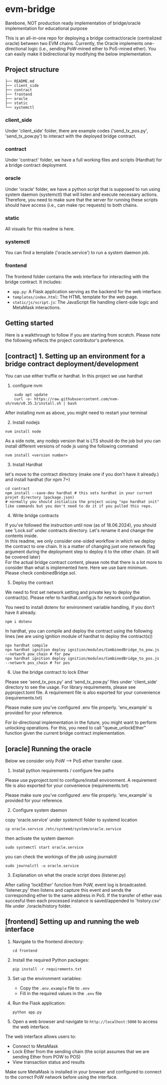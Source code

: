 # evm-bridge
Barebone, NOT production ready implementation of bridge/oracle implementation for educational purpose

This is an all-in-one repo for deploying a bridge contract/oracle (centralized oracle) between two EVM chains. 
Currently, the Oracle implements one-directional logic (i.e., sending PoW-mined ether to PoS-mined ether). You can easily make it bidirectional by modifying the below implementation. 

## Project structure

```
├── README.md
├── client_side
├── contract
├── frontend
├── oracle
├── static
└── systemctl
```
### client_side
Under 'client_side' folder, there are example codes ('send_tx_pos.py', 'send_tx_pow.py') to interact with the deployed bridge contract. 

### contract 
Under 'contract' folder, we have a full working files and scripts (Hardhat) for a bridge contract deployment. 

### oracle
Under 'oracle' folder, we have a python script that is supposed to run using system daemon (systemctl) that will listen and execute necessary actions. Therefore, you need to make sure that the server for running these scripts should have access (i.e., can make rpc requests) to both chains. 

### static
All visuals for this readme is here.  

### systemctl
You can find a template ('oracle.service') to run a system daemon job.

### frontend
The frontend folder contains the web interface for interacting with the bridge contract. It includes:
- `app.py`: A Flask application serving as the backend for the web interface.
- `templates/index.html`: The HTML template for the web page.
- `static/js/script.js`: The JavaScript file handling client-side logic and MetaMask interactions.

## Getting started
Here is a walkthrough to follow if you are starting from scratch. Please note the following reflects the project contributor's preference.

## [contract] 1. Setting up an environment for a bridge contract deployment/development 

You can use either truffle or hardhat. In this project we use hardhat

1. configure nvm
```
    sudo apt update
    curl -o- https://raw.githubusercontent.com/nvm-sh/nvm/v0.35.3/install.sh | bash
```
After installing nvm as above, you might need to restart your terminal

2. Install nodejs 
```
nvm install node
```
As a side note, any nodejs version that is LTS should do the job but you can install different versions of node js using the following command

```
nvm install <version number>
```

3. Install Hardhat 

let's move to the contract directory (make one if you don't have it already.) and install hardhat (for npm 7+)

```
cd contract
npm install --save-dev hardhat # this sets hardhat in your current projet directory (package.json)
# normally you should initializa the project using "npx hardhat init" like commands but you don't need to do it if you pulled this repo.
```

4. Write bridge contracts 

If you've followed the instruction until now (as of 18.06.2024), you should see 'Lock.sol' under contracts directory. Let's rename it and change the contents inside. <br>
In this readme, we only consider one-sided workflow in which we deploy the contract to one chain. It is a matter of changing just one network flag argument during the deployment step to deploy it to the other chain. (it will be covered later) <br>
For the actual bridge contract content, please note that there is a lot more to consider than what is implemented here. Here we use bare minimum. Please check combinedBridge.sol.

5. Deploy the contract

We need to first set network setting and private key to deploy the contract(s).
Please refer to hardhat.config.js for network configuration.

You need to install dotenv for environment variable handling, if you don't have it already.

```
npm i dotenv
```

In hardhat, you can compile and deploy the contract using the following lines
(we are using ignition module of hardhat to deploy the contract(s))
```
npx hardhat compile
npx hardhat ignition deploy ignition/modules/CombinedBridge_to_pow.js --network pow_chain # for pow
npx hardhat ignition deploy ignition/modules/CombinedBridge_to_pos.js --network pos_chain # for pos
```

6. Use the bridge contract to lock Ether 

Please see 'send_tx_pos.py' and 'send_tx_pow.py' files under 'client_side' directory to see the usage. For library requirements, please see pyproject.toml file. A requirement file is also exported for your convenience (requirements.txt)

Please make sure you've configured .env file properly. 'env_example' is provided for your reference.

For bi-directional implementation in the future, you might want to perform unlocking operations. For this, you need to call "queue_unlockEther" function given the current bridge contract implementation.

## [oracle] Running the oracle
Below we consider only PoW --> PoS ether transfer case.

1. Install python requirements / configure few paths

Please use pyproject.toml to configure/install environment. A requirement file is also exported for your convenience (requirements.txt)

Please make sure you've configured .env file properly. 'env_example' is provided for your reference.

2. Configure system daemon 

copy 'oracle.service' under systemctl folder to systemd location
```
cp oracle.service /etc/systemd/system/oracle.service
```
then activate the system daemon
```
sudo systemctl start oracle.service
```
you can check the workings of the job using journalctl
```
sudo journalctl -u oracle.service
```

3. Explanation on what the oracle script does (listener.py)

After calling 'lockEther' function from PoW, event log is broadcasted. 'listener.py' then listens and capture this event and sends the corresponding ether to the same address in PoS. If the transfer of ether was succesful then each processed instance is saved/appended to 'history.csv' file under ./oracle/history folder. 

## [frontend] Setting up and running the web interface

1. Navigate to the frontend directory:
   ```
   cd frontend
   ```

2. Install the required Python packages:
   ```
   pip install -r requirements.txt
   ```

3. Set up the environment variables:
   - Copy the `.env.example` file to `.env`
   - Fill in the required values in the `.env` file

4. Run the Flask application:
   ```
   python app.py
   ```

5. Open a web browser and navigate to `http://localhost:5000` to access the web interface.

The web interface allows users to:
- Connect to MetaMask
- Lock Ether from the sending chain (the script assumes that we are sending Ether from POW to POS)
- View transaction status and results

Make sure MetaMask is installed in your browser and configured to connect to the correct PoW network before using the interface.

